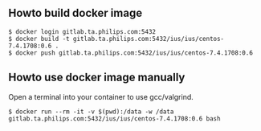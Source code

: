 ## Howto build docker image

```
$ docker login gitlab.ta.philips.com:5432
$ docker build -t gitlab.ta.philips.com:5432/ius/ius/centos-7.4.1708:0.6 .
$ docker push gitlab.ta.philips.com:5432/ius/ius/centos-7.4.1708:0.6
```

## Howto use docker image manually

Open a terminal into your container to use gcc/valgrind.

```
$ docker run --rm -it -v $(pwd):/data -w /data gitlab.ta.philips.com:5432/ius/ius/centos-7.4.1708:0.6 bash
```
